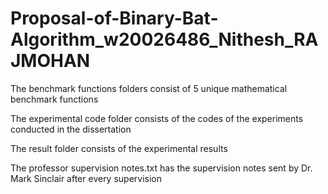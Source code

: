 # Proposal-of-Binary-Bat-Algorithm_w20026486_Nithesh_RAJMOHAN

The benchmark functions folders consist of 5 unique mathematical benchmark functions

The experimental code folder consists of the codes of the experiments conducted in the dissertation

The result folder consists of the experimental results


The professor supervision notes.txt has the supervision notes sent by Dr. Mark Sinclair after every supervision


